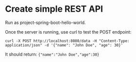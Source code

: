 # Create simple REST API

Run as project-spring-boot-hello-world.

Once the server is running, use curl to test the POST endpoint:

`curl -X POST http://localhost:8080/data -H "Content-Type: application/json" -d '{"name": "John Doe", "age": 30}'`

It should return: `{"name":"John Doe","age":30}`
